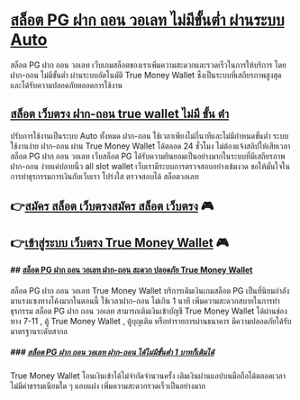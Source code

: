 # [สล็อต PG ฝาก ถอน วอเลท ไม่มีขั้นต่ำ ผ่านระบบ Auto](https://shorturl.asia/HzhEx "สล็อต PG ฝาก ถอน วอเลท ไม่มีขั้นต่ำ ผ่านระบบ Auto")
สล็อต PG ฝาก ถอน วอเลท เว็บเกมสล็อตของเราเพิ่มความสะดวกและรวดเร็วในการให้บริการ โดยฝาก-ถอน ไม่มีขั้นต่ำ ผ่านระบบอัตโนมัติ True Money Wallet ซึ่งเป็นระบบที่เสถียรภาพสูงสุด และได้รับความปลอดภัยตลอดการใช้งาน
## [สล็อต เว็บตรง ฝาก-ถอน true wallet ไม่มี ขั้น ต่ํา](https://shorturl.asia/HzhEx "สล็อต เว็บตรง ฝาก-ถอน true wallet ไม่มี ขั้น ต่ํา")
ปรับการใช้งานเป็นระบบ Auto ทั้งหมด ฝาก-ถอน ใช้เวลาเพียงไม่กี่นาทีและไม่มีกำหนดขั้นต่ำ ระบบใช้งานง่าย ฝาก-ถอน ผ่าน True Money Wallet ได้ตลอด 24 ชั่วโมง ไม่ต้องแจ้งสลิปให้เสียเวลา สล็อต PG ฝาก ถอน วอเลท เว็บสล็อต PG ได้รับความยินยอมเป็นอย่างมากในระบบที่มีเสถียรภาพ ฝาก-ถอน ง่ายแค่ปลายนิ้ว all slot wallet เว็บเรามีระบบการตรวจสอบอย่างเข้มงวด ขอให้มั่นใจในการทำธุรกรรมการเงินกับเว็บเรา โปร่งใส ตรวจสอบได้ สล็อตวอเลท
## 👉[สมัคร สล็อต เว็บตรงสมัคร สล็อต เว็บตรง](https://shorturl.asia/HzhEx "สมัคร สล็อต เว็บตรงสมัคร สล็อต เว็บตรง") 🎮
## 👉[เข้าสู่ระบบ เว็บตรง  True Money Wallet](https://shorturl.asia/HzhEx "เข้าสู่ระบบ เว็บตรง  True Money Wallet") 🎮
#### ##  [สล็อต PG ฝาก ถอน วอเลท ฝาก-ถอน สะดวก ปลอดภัย True Money Wallet](https://shorturl.asia/HzhEx "สล็อต PG ฝาก ถอน วอเลท ฝาก-ถอน สะดวก ปลอดภัย True Money Wallet")
สล็อต PG ฝาก ถอน วอเลท True Money Wallet บริการเติมเงินเกมสล็อต PG เป็นที่นิยมกำลังมาแรงแซงทางโค้งมากในตอนนี้ ใช้เวลาฝาก-ถอน ไม่เกิน 1 นาที เพิ่มความสะดวกสบายในการทำธุรกรรม สล็อต PG ฝาก ถอน วอเลท สามารถเติมเงินเข้าบัญชี True Money Wallet ได้ผ่านช่องทาง 7-11 , ตู้ True Money Wallet , ตู้บุญเติม หรือทำรายการผ่านธนาคาร มีความปลอดภัยได้รับมาตรฐานระดับสากล
##### ### [สล็อต PG ฝาก ถอน วอเลท ฝาก-ถอน ได้ไม่มีขั้นต่ำ 1 บาทก็เติมได้](https://shorturl.asia/HzhEx "สล็อต PG ฝาก ถอน วอเลท ฝาก-ถอน ได้ไม่มีขั้นต่ำ 1 บาทก็เติมได้")
True Money Wallet โอนเงินเข้าได้ไม่จำกัดจำนวนครั้ง เติมเงินผ่านแอปบนมือถือได้ตลอดเวลา ไม่มีค่าธรรมเนียมใด ๆ แอบแฝง เพิ่มความสะดวกรวดเร็วเป็นอย่างมาก
